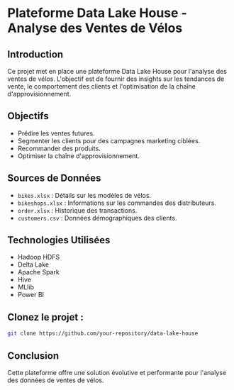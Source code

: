 # Plateforme Data Lake House - Analyse des Ventes de Vélos

## Introduction

Ce projet met en place une plateforme Data Lake House pour l'analyse des ventes de vélos. L'objectif est de fournir des insights sur les tendances de vente, le comportement des clients et l'optimisation de la chaîne d'approvisionnement.

## Objectifs

- Prédire les ventes futures.
- Segmenter les clients pour des campagnes marketing ciblées.
- Recommander des produits.
- Optimiser la chaîne d'approvisionnement.

## Sources de Données

- `bikes.xlsx` : Détails sur les modèles de vélos.
- `bikeshops.xlsx` : Informations sur les commandes des distributeurs.
- `order.xlsx` : Historique des transactions.
- `customers.csv` : Données démographiques des clients.

## Technologies Utilisées

- Hadoop HDFS
- Delta Lake
- Apache Spark
- Hive
- MLlib
- Power BI

## Clonez le projet :
   ```bash
   git clone https://github.com/your-repository/data-lake-house
   ```


## Conclusion

Cette plateforme offre une solution évolutive et performante pour l'analyse des données de ventes de vélos.
